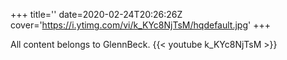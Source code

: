 +++
title=''
date=2020-02-24T20:26:26Z
cover='https://i.ytimg.com/vi/k_KYc8NjTsM/hqdefault.jpg'
+++

All content belongs to GlennBeck.
{{< youtube k_KYc8NjTsM >}}
